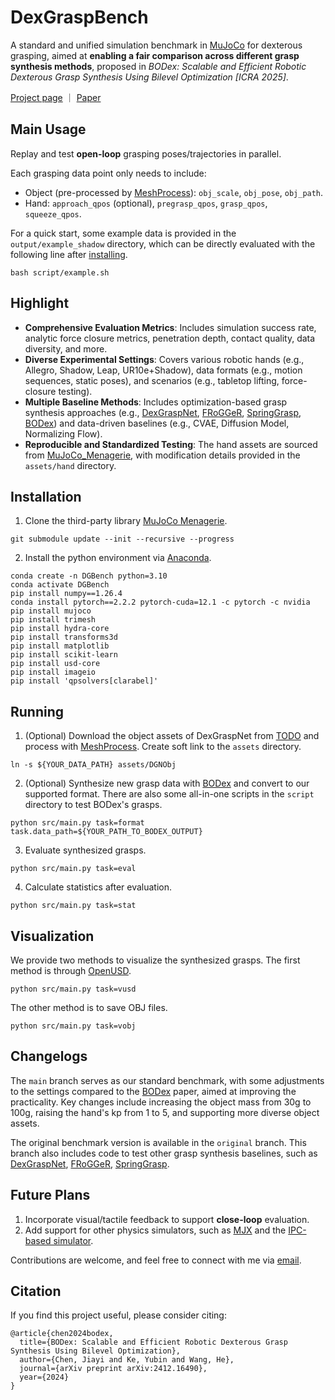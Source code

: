 # DexGraspBench

A standard and unified simulation benchmark in [MuJoCo](https://github.com/google-deepmind/mujoco/) for dexterous grasping, aimed at **enabling a fair comparison across different grasp synthesis methods**, proposed in *BODex: Scalable and Efficient Robotic Dexterous Grasp Synthesis Using Bilevel Optimization [ICRA 2025]*.

[Project page](https://pku-epic.github.io/BODex/) ｜ [Paper](https://arxiv.org/abs/2412.16490)

## Main Usage
Replay and test **open-loop** grasping poses/trajectories in parallel.

Each grasping data point only needs to include:
- Object (pre-processed by [MeshProcess](https://github.com/JYChen18/MeshProcess)): `obj_scale`, `obj_pose`, `obj_path`.
- Hand: `approach_qpos` (optional), `pregrasp_qpos`, `grasp_qpos`, `squeeze_qpos`.

For a quick start, some example data is provided in the `output/example_shadow` directory, which can be directly evaluated with the following line after [installing](https://github.com/JYChen18/DexGraspBench/tree/main?tab=readme-ov-file#installation).
```
bash script/example.sh
```

## Highlight

- **Comprehensive Evaluation Metrics**: Includes simulation success rate, analytic force closure metrics, penetration depth, contact quality, data diversity, and more.
- **Diverse Experimental Settings**: Covers various robotic hands (e.g., Allegro, Shadow, Leap, UR10e+Shadow), data formats (e.g., motion sequences, static poses), and scenarios (e.g., tabletop lifting, force-closure testing).
- **Multiple Baseline Methods**: Includes optimization-based grasp synthesis approaches (e.g., [DexGraspNet](https://github.com/PKU-EPIC/DexGraspNet), [FRoGGeR](https://github.com/alberthli/frogger), [SpringGrasp](https://github.com/Stanford-TML/SpringGrasp_release), [BODex](https://pku-epic.github.io/BODex/)) and data-driven baselines (e.g., CVAE, Diffusion Model, Normalizing Flow).
- **Reproducible and Standardized Testing**: The hand assets are sourced from [MuJoCo_Menagerie](https://github.com/google-deepmind/mujoco_menagerie), with modification details provided in the `assets/hand` directory. 

## Installation
1. Clone the third-party library [MuJoCo Menagerie](https://github.com/google-deepmind/mujoco_menagerie).
```
git submodule update --init --recursive --progress
```
2. Install the python environment via [Anaconda](https://www.anaconda.com/). 
```
conda create -n DGBench python=3.10 
conda activate DGBench
pip install numpy==1.26.4
conda install pytorch==2.2.2 pytorch-cuda=12.1 -c pytorch -c nvidia 
pip install mujoco
pip install trimesh
pip install hydra-core
pip install transforms3d
pip install matplotlib
pip install scikit-learn
pip install usd-core
pip install imageio
pip install 'qpsolvers[clarabel]'
```

## Running
1. (Optional) Download the object assets of DexGraspNet from [TODO]() and process with [MeshProcess](https://github.com/JYChen18/MeshProcess). Create soft link to the `assets` directory.
```
ln -s ${YOUR_DATA_PATH} assets/DGNObj
```

2. (Optional) Synthesize new grasp data with [BODex]() and convert to our supported format. There are also some all-in-one scripts in the `script` directory to test BODex's grasps.
```
python src/main.py task=format task.data_path=${YOUR_PATH_TO_BODEX_OUTPUT}
```

3. Evaluate synthesized grasps. 
```
python src/main.py task=eval
```

4. Calculate statistics after evaluation.
```
python src/main.py task=stat
```

## Visualization
We provide two methods to visualize the synthesized grasps. The first method is through [OpenUSD](https://github.com/PixarAnimationStudios/OpenUSD). 
```
python src/main.py task=vusd
```
The other method is to save OBJ files.
```
python src/main.py task=vobj
```

## Changelogs
The `main` branch serves as our standard benchmark, with some adjustments to the settings compared to the [BODex](https://arxiv.org/abs/2412.16490) paper, aimed at improving the practicality. Key changes include increasing the object mass from 30g to 100g, raising the hand's kp from 1 to 5, and supporting more diverse object assets.

The original benchmark version is available in the `original` branch. This branch also includes code to test other grasp synthesis baselines, such as [DexGraspNet](https://github.com/PKU-EPIC/DexGraspNet), [FRoGGeR](https://github.com/alberthli/frogger), [SpringGrasp](https://github.com/Stanford-TML/SpringGrasp_release).


## Future Plans
1. Incorporate visual/tactile feedback to support **close-loop** evaluation.
2. Add support for other physics simulators, such as [MJX](https://mujoco.readthedocs.io/en/stable/mjx.html) and the [IPC-based simulator](https://dl.acm.org/doi/10.1145/3528223.3530064).

Contributions are welcome, and feel free to connect with me via [email](mailto:jiayichen@pku.edu/cn).


## Citation
If you find this project useful, please consider citing:
```
@article{chen2024bodex,
  title={BODex: Scalable and Efficient Robotic Dexterous Grasp Synthesis Using Bilevel Optimization},
  author={Chen, Jiayi and Ke, Yubin and Wang, He},
  journal={arXiv preprint arXiv:2412.16490},
  year={2024}
}
```
